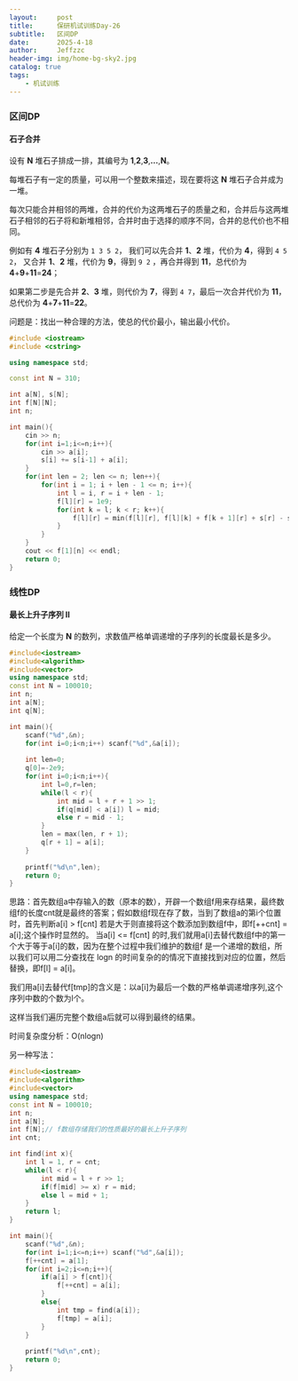 ```yaml
---
layout:     post
title:      保研机试训练Day-26
subtitle:   区间DP
date:       2025-4-18
author:     Jeffzzc
header-img: img/home-bg-sky2.jpg
catalog: true
tags:
    - 机试训练
---
```

### 区间DP

#### 石子合并

设有 **N** 堆石子排成一排，其编号为 **1**,**2**,**3**,**…**,**N**。

每堆石子有一定的质量，可以用一个整数来描述，现在要将这 **N** 堆石子合并成为一堆。

每次只能合并相邻的两堆，合并的代价为这两堆石子的质量之和，合并后与这两堆石子相邻的石子将和新堆相邻，合并时由于选择的顺序不同，合并的总代价也不相同。

例如有 **4** 堆石子分别为 `1 3 5 2`， 我们可以先合并 **1**、**2** 堆，代价为 **4**，得到 `4 5 2`， 又合并 **1**、**2** 堆，代价为 **9**，得到 `9 2` ，再合并得到 **11**，总代价为 **4**+**9**+**11**=**24**；

如果第二步是先合并 **2**、**3** 堆，则代价为 **7**，得到 `4 7`，最后一次合并代价为 **11**，总代价为 **4**+**7**+**11**=**22**。

问题是：找出一种合理的方法，使总的代价最小，输出最小代价。

```cpp
#include <iostream>
#include <cstring>

using namespace std;

const int N = 310;

int a[N], s[N];
int f[N][N];
int n;

int main(){
    cin >> n;
    for(int i=1;i<=n;i++){
        cin >> a[i];
        s[i] += s[i-1] + a[i];
    }
    for(int len = 2; len <= n; len++){
        for(int i = 1; i + len - 1 <= n; i++){
            int l = i, r = i + len - 1;
            f[l][r] = 1e9;
            for(int k = l; k < r; k++){
                f[l][r] = min(f[l][r], f[l][k] + f[k + 1][r] + s[r] - s[l - 1]);
            }
        }
    }
    cout << f[1][n] << endl;
    return 0;
}
```

### 线性DP

#### 最长上升子序列 II

给定一个长度为 **N** 的数列，求数值严格单调递增的子序列的长度最长是多少。

```cpp
#include<iostream>
#include<algorithm>
#include<vector>
using namespace std;
const int N = 100010;
int n;
int a[N];
int q[N];

int main(){
    scanf("%d",&n);
    for(int i=0;i<n;i++) scanf("%d",&a[i]);
  
    int len=0;
    q[0]=-2e9;
    for(int i=0;i<n;i++){
        int l=0,r=len;
        while(l < r){
            int mid = l + r + 1 >> 1;
            if(q[mid] < a[i]) l = mid;
            else r = mid - 1;
        }
        len = max(len, r + 1);
        q[r + 1] = a[i];
    }
  
    printf("%d\n",len);
    return 0;
}
```

思路：首先数组a中存输入的数（原本的数），开辟一个数组f用来存结果，最终数组f的长度cnt就是最终的答案；假如数组f现在存了数，当到了数组a的第i个位置时，首先判断a[i] > f[cnt]  若是大于则直接将这个数添加到数组f中，即f[++cnt] = a[i];这个操作时显然的。
当a[i] <= f[cnt] 的时,我们就用a[i]去替代数组f中的第一个大于等于a[i]的数，因为在整个过程中我们维护的数组f 是一个递增的数组，所以我们可以用二分查找在 logn 的时间复杂的的情况下直接找到对应的位置，然后替换，即f[l] = a[i]。

我们用a[i]去替代f[tmp]的含义是：以a[i]为最后一个数的严格单调递增序列,这个序列中数的个数为l个。

这样当我们遍历完整个数组a后就可以得到最终的结果。

时间复杂度分析：O(nlogn)

另一种写法：

```cpp
#include<iostream>
#include<algorithm>
#include<vector>
using namespace std;
const int N = 100010;
int n;
int a[N];
int f[N];// f数组存储我们的性质最好的最长上升子序列
int cnt;

int find(int x){
    int l = 1, r = cnt;
    while(l < r){
        int mid = l + r >> 1;
        if(f[mid] >= x) r = mid;
        else l = mid + 1;
    }
    return l;
}

int main(){
    scanf("%d",&n);
    for(int i=1;i<=n;i++) scanf("%d",&a[i]);
    f[++cnt] = a[1];
    for(int i=2;i<=n;i++){
        if(a[i] > f[cnt]){
            f[++cnt] = a[i];
        }
        else{
            int tmp = find(a[i]);
            f[tmp] = a[i];
        }
    }
  
    printf("%d\n",cnt);
    return 0;
}
```
